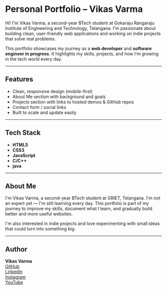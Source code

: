 # Personal Portfolio – Vikas Varma

Hi! I'm Vikas Varma, a second-year BTech student at Gokaraju Rangaraju Institute of Engineering and Technology, Telangana. I'm passionate about building clean, user-friendly web applications and working on indie projects that solve real problems.

This portfolio showcases my journey as a **web developer** and **software engineer in progress**. It highlights my skills, projects, and how I'm growing in the tech world every day.

---

##  Features

- Clean, responsive design (mobile-first)
- About Me section with background and goals
- Projects section with links to hosted demos & GitHub repos
- Contact form / social links
- Built to scale and update easily

---

## Tech Stack

- **HTML5**
- **CSS3**
- **JavaScript**
- **C/C++**
- **java**

---

## About Me

I'm Vikas Varma, a second-year BTech student at GRIET, Telangana. I'm not an expert yet — I'm still learning every day. This portfolio is part of my journey to improve my skills, document what I learn, and gradually build better and more useful websites.

I'm also interested in indie projects and love experimenting with small ideas that could turn into something big.

---

## Author

**Vikas Varma**  
[GitHub](https://github.com/Vikasvarma-hub)  
[LinkedIn](https://linkedin.com/in/vikasvarma007)  
[Instagram](https://instagram.com/the_codedrip)  
[YouTube](https://youtube.com/@your-channel-id)




<!---
Vikasvarma-hub/Vikasvarma-hub is a ✨ special ✨ repository because its `README.md` (this file) appears on your GitHub profile.
You can click the Preview link to take a look at your changes.
--->
